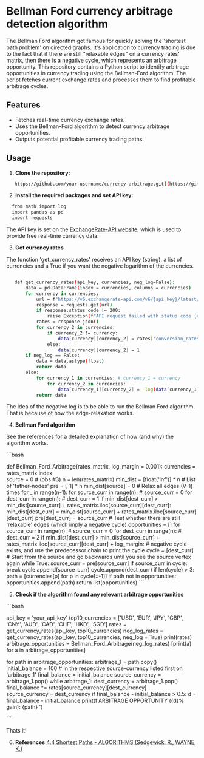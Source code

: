 # Bellman Ford currency arbitrage detection algorithm

The Bellman Ford algorithm got famous for quickly solving the 'shortest path problem' on directed graphs. It's application to currency trading is due to the fact that if there are still "relaxable edges" on a currency rates' matrix, then there is a negative cycle, which represents an arbitrage opportunity. This repository contains a Python script to identify arbitrage opportunities in currency trading using the Bellman-Ford algorithm. The script fetches current exchange rates and processes them to find profitable arbitrage cycles.

## Features

- Fetches real-time currency exchange rates.
- Uses the Bellman-Ford algorithm to detect currency arbitrage opportunities.
- Outputs potential profitable currency trading paths.

## Usage

1. **Clone the repository:**

```bash
   https://github.com/your-username/currency-arbitrage.git](https://github.com/d-roizman/Bellman-Ford-currency-arbitrage/blob/Quant_Finance/currency_arbitrage_bellman_ford.py
```


2. **Install the required packages and set API key:**

```bash
  from math import log
  import pandas as pd
  import requests
```

The API key is set on the [ExchangeRate-API website](https://www.exchangerate-api.com/), which is used to provide free real-time currency data.


3. **Get currency rates**

The function 'get_currency_rates' receives an API key (string), a list of currencies and a True if you want the negative logarithm of the currencies.

```bash

   def get_currency_rates(api_key, currencies, neg_log=False):
       data = pd.DataFrame(index = currencies, columns = currencies)
       for currency in currencies:
           url = f"https://v6.exchangerate-api.com/v6/{api_key}/latest/{currency}"
           response = requests.get(url)   
           if response.status_code != 200:
               raise Exception(f"API request failed with status code {response.status_code}")   
           rates = response.json()
           for currency_2 in currencies:
               if currency_2 != currency:
                   data[currency][currency_2] = rates['conversion_rates'][currency_2]
               else:
                   data[currency][currency_2] = 1
       if neg_log == False:
           data = data.astype(float)
           return data
       else:
           for currency_1 in currencies: # currency_1 = currency
               for currency_2 in currencies:
                   data[currency_1][currency_2] = -log(data[currency_1][currency_2]) 
           return data
```
The idea of the negative log is to be able to run the Bellman Ford algorithm. That is because of how the edge-relaxation works.


4. **Bellman Ford algorithm**

See the references for a detailed explanation of how (and why) the algorithm works.

´´´bash
   
   def Bellman_Ford_Arbitrage(rates_matrix, log_margin = 0.001):
       currencies = rates_matrix.index    
       source = 0 # (obs #3)
       n = len(rates_matrix)
       min_dist = [float('inf')] * n
       # List of 'father-nodes'
       pre = [-1] * n
       min_dist[source] = 0
       # Relax all edges (V-1) times
       for _ in range(n-1):
           for source_curr in range(n): # source_curr = 0
               for dest_curr in range(n): # dest_curr = 1
                   if min_dist[dest_curr] > min_dist[source_curr] + rates_matrix.iloc[source_curr][dest_curr]:
                       min_dist[dest_curr] = min_dist[source_curr] + rates_matrix.iloc[source_curr][dest_curr]
                       pre[dest_curr] = source_curr
       # Test whether there are still 'relaxable' edges (which imply a negative cycle)
       opportunities = []
       for source_curr in range(n): # source_curr = 0
           for dest_curr in range(n): # dest_curr = 2
               if min_dist[dest_curr] > min_dist[source_curr] + rates_matrix.iloc[source_curr][dest_curr] + log_margin:
                   # negative cycle exists, and use the predecessor chain to print the cycle
                   cycle = [dest_curr]
                   # Start from the source and go backwards until you see the source vertex again
                   while True:
                       source_curr = pre[source_curr]
                       if source_curr in cycle:
                           break
                       cycle.append(source_curr)
                   cycle.append(dest_curr)
                   if len(cycle) > 3:
                       path = [currencies[p] for p in cycle[::-1]]
                       if path not in opportunities:
                           opportunities.append(path)
       return list(opportunities)
´´´


5. **Check if the algorithm found any relevant arbitrage opportunities**

´´´bash
   
   api_key = 'your_api_key'
   top10_currencies = ['USD', 'EUR', 'JPY', 'GBP', 'CNY', 'AUD', 'CAD', 'CHF', 'HKD', 'SGD']
   rates = get_currency_rates(api_key, top10_currencies)
   neg_log_rates = get_currency_rates(api_key, top10_currencies, neg_log = True)
   print(rates)
   arbitrage_opportunities = Bellman_Ford_Arbitrage(neg_log_rates)
   [print(a) for a in arbitrage_opportunities]
   
   for path in arbitrage_opportunities:
       arbitrage_1 = path.copy()    
       initial_balance = 100 # in the respective source-currency listed first on 'arbitrage_1'
       final_balance = initial_balance
       source_currency = arbitrage_1.pop()
       while arbitrage_1:
           dest_currency = arbitrage_1.pop()
           final_balance *= rates[source_currency][dest_currency]        
           source_currency = dest_currency
       if final_balance - initial_balance > 0.5:
           d = final_balance - initial_balance
           print(f'ARBITRAGE OPPORTUNITY ({d}% gain): {path} ')

´´´

Thats it!

   
6. **References**
   [4.4 Shortest Paths - ALGORITHMS (Sedgewick, R., WAYNE, K.)](https://algs4.cs.princeton.edu/44sp/)
